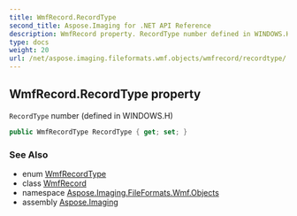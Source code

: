 ```yaml
---
title: WmfRecord.RecordType
second_title: Aspose.Imaging for .NET API Reference
description: WmfRecord property. RecordType number defined in WINDOWS.H
type: docs
weight: 20
url: /net/aspose.imaging.fileformats.wmf.objects/wmfrecord/recordtype/
---
```

## WmfRecord.RecordType property

`RecordType` number (defined in WINDOWS.H)

```csharp
public WmfRecordType RecordType { get; set; }
```

### See Also

* enum [WmfRecordType](../../../aspose.imaging.fileformats.wmf.consts/wmfrecordtype/)
* class [WmfRecord](../)
* namespace [Aspose.Imaging.FileFormats.Wmf.Objects](../../wmfrecord/)
* assembly [Aspose.Imaging](../../../)


